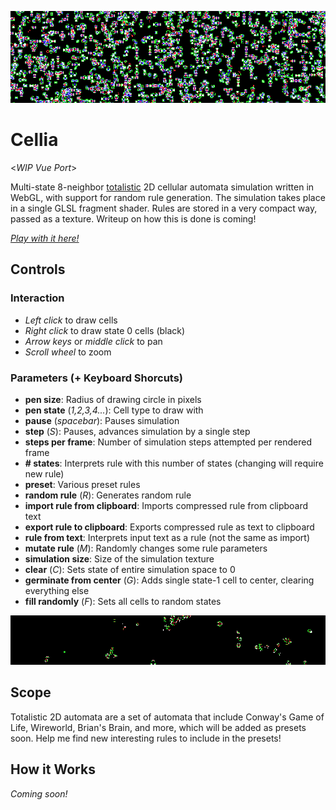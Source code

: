![banner](banner.gif)

# Cellia
<*WIP Vue Port*>

Multi-state 8-neighbor [totalistic](https://www.wikiwand.com/en/Cellular_automaton#/Totalistic) 2D cellular automata simulation written in WebGL, with support for random rule generation. The simulation takes place in a single GLSL fragment shader. Rules are stored in a very compact way, passed as a texture. Writeup on how this is done is coming!

[*Play with it here!*](https://benpm.github.io/webgl-cellular-automata)

## Controls
### Interaction
- *Left click* to draw cells
- *Right click* to draw state 0 cells (black)
- *Arrow keys* or *middle click* to pan
- *Scroll wheel* to zoom
### Parameters (+ Keyboard Shorcuts)
- **pen size**: Radius of drawing circle in pixels
- **pen state** (*1,2,3,4...*): Cell type to draw with
- **pause** (*spacebar*): Pauses simulation
- **step** (*S*): Pauses, advances simulation by a single step
- **steps per frame**: Number of simulation steps attempted per rendered frame
- **# states**: Interprets rule with this number of states (changing will require new rule)
- **preset**: Various preset rules
- **random rule** (*R*): Generates random rule
- **import rule from clipboard**: Imports compressed rule from clipboard text
- **export rule to clipboard**: Exports compressed rule as text to clipboard
- **rule from text**: Interprets input text as a rule (not the same as import)
- **mutate rule** (*M*): Randomly changes some rule parameters
- **simulation size**: Size of the simulation texture
- **clear** (*C*): Sets state of entire simulation space to 0
- **germinate from center** (*G*): Adds single state-1 cell to center, clearing everything else
- **fill randomly** (*F*): Sets all cells to random states

![banner2](banner2.gif)

## Scope
Totalistic 2D automata are a set of automata that include Conway's Game of Life, Wireworld, Brian's Brain, and more, which will be added as presets soon. Help me find new interesting rules to include in the presets!

## How it Works
*Coming soon!*